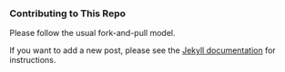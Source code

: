 ### Contributing to This Repo
Please follow the usual fork-and-pull model.

If you want to add a new post, please see the [Jekyll documentation](http://jekyllrb.com/docs/posts/) for instructions.

